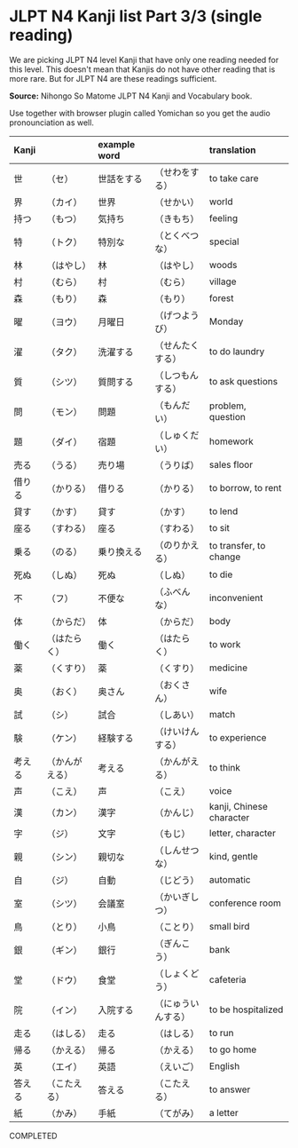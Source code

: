 # JLPT N4 Kanji list Part 3/3 (single reading)

We are picking JLPT N4 level Kanji that have only one reading needed for this level. This doesn't mean that Kanjis do not have other reading that is more rare. But for JLPT N4 are these readings sufficient.

**Source:**
Nihongo So Matome JLPT N4 Kanji and Vocabulary book.

Use together with browser plugin called Yomichan so you get the audio pronounciation as well.


| Kanji  |              | example word |                      | translation            |
| :----- | :----------- | :----------- | :------------------- | :------------------- |
| 世     |（セ）         | 世話をする    |（せわをする）         | to take care   |
| 界     |（カイ）       | 世界         |（せかい）             | world   |
| 持つ   |（もつ）       | 気持ち        |（きもち）             | feeling   |
| 特     |（トク）       | 特別な       |（とくべつな）          | special   |
| 林     |（はやし）     | 林           |（はやし）             | woods   |
| 村     |（むら）       | 村           |（むら）               | village   |
| 森     |（もり）       | 森           |（もり）               | forest   |
| 曜     |（ヨウ）       | 月曜日       |（げつようび）          | Monday   |
| 濯     |（タク）       | 洗濯する     |（せんたくする）        | to do laundry   |
| 質     |（シツ）       | 質問する     |（しつもんする）        | to ask questions   |
| 問     |（モン）       | 問題         |（もんだい）           | problem, question   |
| 題     |（ダイ）       | 宿題         |（しゅくだい）         | homework   |
| 売る   |（うる）       | 売り場       |（うりば）             | sales floor   |
| 借りる |（かりる）     | 借りる        |（かりる）             | to borrow, to rent   |
| 貸す   |（かす）       | 貸す         |（かす）               | to lend   |
| 座る   |（すわる）     | 座る         |（すわる）             | to sit   |
| 乗る   |（のる）       | 乗り換える    |（のりかえる）         | to transfer, to change   |
| 死ぬ   |（しぬ）       | 死ぬ         |（しぬ）               | to die   |
| 不     |（フ）         | 不便な       |（ふべんな）           | inconvenient   |
| 体     |（からだ）     | 体           |（からだ）             | body   |
| 働く   |（はたらく）   | 働く          |（はたらく）           | to work   |
| 薬     |（くすり）     | 薬           |（くすり）             | medicine   |
| 奥     |（おく）       | 奥さん       |（おくさん）           | wife   |
| 試     |（シ）         | 試合         |（しあい）             | match   |
| 験     |（ケン）       | 経験する     |（けいけんする）        | to experience   |
| 考える |（かんがえる）  | 考える       |（かんがえる）          | to think   |
| 声     |（こえ）       | 声           |（こえ）               | voice   |
| 漢     |（カン）       | 漢字         |（かんじ）              | kanji, Chinese character   |
| 字     |（ジ）         | 文字         |（もじ）               | letter, character   |
| 親     |（シン）       | 親切な       |（しんせつな）          | kind, gentle   |
| 自     |（ジ）         | 自動         |（じどう）             | automatic |
| 室     |（シツ）       | 会議室       |（かいぎしつ）          | conference room |
| 鳥     |（とり）       | 小鳥         |（ことり）             | small bird   |
| 銀     |（ギン）       | 銀行         |（ぎんこう）           | bank   |
| 堂     |（ドウ）       | 食堂         |（しょくどう）         | cafeteria   |
| 院     |（イン）       | 入院する     |（にゅういんする）      | to be hospitalized   |
| 走る   |（はしる）     | 走る         |（はしる）             | to run  |
| 帰る   |（かえる）     | 帰る         |（かえる）             | to go home   |
| 英     |（エイ）       | 英語         |（えいご）             | English    |
| 答える |（こたえる）    | 答える       |（こたえる）           | to answer   |
| 紙     |（かみ）       | 手紙         |（てがみ）             | a letter   |




COMPLETED




